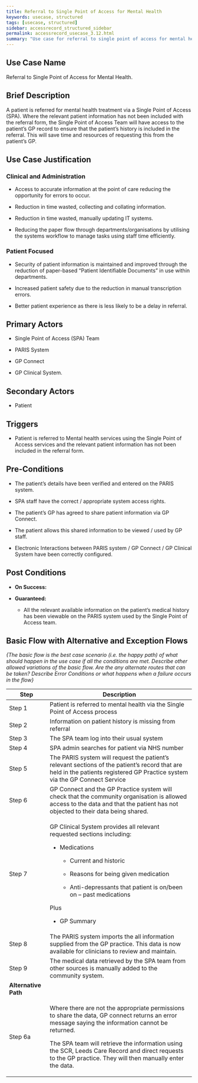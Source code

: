 ```yaml
---
title: Referral to Single Point of Access for Mental Health
keywords: usecase, structured
tags: [usecase, structured] 
sidebar: accessrecord_structured_sidebar
permalink: accessrecord_usecase_3.12.html
summary: "Use case for referral to single point of access for mental health"
---
```


## Use Case Name

Referral to Single Point of Access for Mental Health.

## Brief Description

A patient is referred for mental health treatment via a Single Point of
Access (SPA). Where the relevant patient information has not been
included with the referral form, the Single Point of Access Team will
have access to the patient’s GP record to ensure that the patient’s
history is included in the referral. This will save time and resources
of requesting this from the patient’s GP.

## Use Case Justification

### Clinical and Administration

-   Access to accurate information at the point of care reducing the
    opportunity for errors to occur.

-   Reduction in time wasted, collecting and collating information.

-   Reduction in time wasted, manually updating IT systems.

-   Reducing the paper flow through departments/organisations by
    utilising the systems workflow to manage tasks using staff time
    efficiently.

### Patient Focused

-   Security of patient information is maintained and improved through
    the reduction of paper-based “Patient Identifiable Documents” in use
    within departments.

-   Increased patient safety due to the reduction in manual
    transcription errors.

-   Better patient experience as there is less likely to be a delay in
    referral.

## Primary Actors

- Single Point of Access (SPA) Team

- PARIS System

- GP Connect

- GP Clinical System.

## Secondary Actors

- Patient

## Triggers

- Patient is referred to Mental health services using the Single Point of Access services and the relevant patient information has not been included in the referral form.

## Pre-Conditions

-   The patient’s details have been verified and entered on the PARIS
    system.

-   SPA staff have the correct / appropriate system access rights.

-   The patient’s GP has agreed to share patient information via GP
    Connect.

-   The patient allows this shared information to be viewed / used by GP
    staff.

-   Electronic Interactions between PARIS system / GP Connect / GP
    Clinical System have been correctly configured.

## Post Conditions

-   **On Success:**

-   **Guaranteed:**

    -   All the relevant available information on the patient’s medical
        history has been viewable on the PARIS system used by the Single
        Point of Access team.

## Basic Flow with Alternative and Exception Flows

*{The basic flow is the best case scenario (i.e. the happy path) of what
should happen in the use case if all the conditions are met. Describe
other allowed variations of the basic flow. Are the any alternate routes
that can be taken? Describe Error Conditions or what happens when a
failure occurs in the flow}*

<table>
<thead>
<tr class="header">
<th>Step</th>
<th>Description</th>
</tr>
</thead>
<tbody>
<tr class="odd">
<td>Step 1</td>
<td>Patient is referred to mental health via the Single Point of Access process</td>
</tr>
<tr class="even">
<td>Step 2</td>
<td>Information on patient history is missing from referral</td>
</tr>
<tr class="odd">
<td>Step 3</td>
<td>The SPA team log into their usual system</td>
</tr>
<tr class="even">
<td>Step 4</td>
<td>SPA admin searches for patient via NHS number</td>
</tr>
<tr class="odd">
<td>Step 5</td>
<td>The PARIS system will request the patient’s relevant sections of the patient’s record that are held in the patients registered GP Practice system via the GP Connect Service</td>
</tr>
<tr class="even">
<td>Step 6</td>
<td>GP Connect and the GP Practice system will check that the community organisation is allowed access to the data and that the patient has not objected to their data being shared.</td>
</tr>
<tr class="odd">
<td>Step 7</td>
<td><p>GP Clinical System provides all relevant requested sections including:</p>
<ul>
<li><p>Medications</p>
<ul>
<li><p>Current and historic</p></li>
<li><p>Reasons for being given medication</p></li>
<li><p>Anti-depressants that patient is on/been on – past medications</p></li>
</ul></li>
</ul>
<p>Plus</p>
<ul>
<li><p>GP Summary</p></li>
</ul></td>
</tr>
<tr class="even">
<td>Step 8</td>
<td>The PARIS system imports the all information supplied from the GP practice. This data is now available for clinicians to review and maintain.</td>
</tr>
<tr class="odd">
<td>Step 9</td>
<td>The medical data retrieved by the SPA team from other sources is manually added to the community system.</td>
</tr>
<tr class="even">
<td><strong>Alternative Path</strong></td>
</tr>
<tr class="odd">
<td>Step 6a</td>
<td><p>Where there are not the appropriate permissions to share the data, GP connect returns an error message saying the information cannot be returned.</p>
<p>The SPA team will retrieve the information using the SCR, Leeds Care Record and direct requests to the GP practice. They will then manually enter the data.</p></td>
</tr>
</tbody>
</table>
